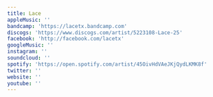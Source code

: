 ```yaml
---
title: Lace
appleMusic: ''
bandcamp: 'https://lacetx.bandcamp.com'
discogs: 'https://www.discogs.com/artist/5223108-Lace-25'
facebook: 'http://facebook.com/lacetx'
googleMusic: ''
instagram: ''
soundcloud: ''
spotify: 'https://open.spotify.com/artist/45OivHdVAeJKjQydLKMK8f'
twitter: ''
website: ''
youtube: ''
---
```

